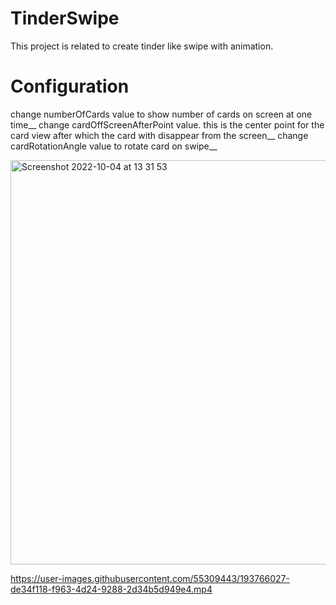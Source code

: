 # TinderSwipe

This project is related to create tinder like swipe with animation.

# Configuration
change numberOfCards value to show number of cards on screen at one time__
change cardOffScreenAfterPoint value. this is the center point for the card view after which the card with disappear from the screen__
change cardRotationAngle value to rotate card on swipe__

<img width="647" alt="Screenshot 2022-10-04 at 13 31 53" src="https://user-images.githubusercontent.com/55309443/193767158-cbcfdf7a-88f1-4c79-b388-9eca37564134.png">

https://user-images.githubusercontent.com/55309443/193766027-de34f118-f963-4d24-9288-2d34b5d949e4.mp4
